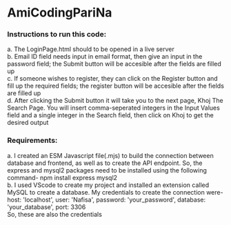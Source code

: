 # AmiCodingPariNa
### Instructions to run this code:
a. The LoginPage.html should to be opened in a live server <br>
b. Email ID field needs input in email format, then give an input in the password field; the Submit button will be accesible after the fields are filled up <br>
c. If someone wishes to register, they can click on the Register button and fill up the required fields; the register button will be accesible after the fields are filled up <br>
d. After clicking the Submit button it will take you to the next page, Khoj The Search Page. You will insert comma-seperated integers in the Input Values field and a single integer in the Search field, then click on Khoj to get the desired output <br>

### Requirements:
a. I created an ESM Javascript file(.mjs) to build the connection between database and frontend, as well as to create the API endpoint. So, the express and mysql2 packages need to be installed using the following command-
npm install express mysql2 <br>
b. I used VScode to create my project and installed an extension called MySQL to create a database. My credentials to create the connection were- <br> 
  host: 'localhost',
  user: 'Nafisa',
  password: 'your_password',
  database: 'your_database',
  port: 3306 <br>
  So, these are also the credentials
